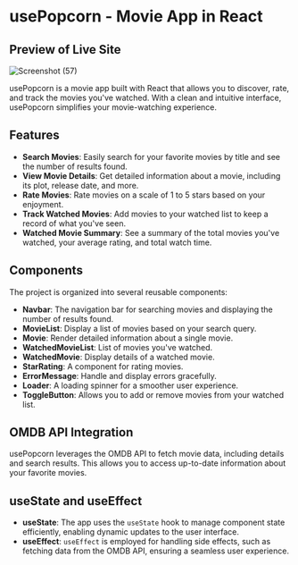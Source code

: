 # usePopcorn - Movie App in React

## Preview of Live Site
![Screenshot (57)](https://github.com/SDInfinity/use-popcorn/assets/102734212/a003026e-c8b3-4de8-b38e-040278621bd0)



usePopcorn is a movie app built with React that allows you to discover, rate, and track the movies you've watched. With a clean and intuitive interface, usePopcorn simplifies your movie-watching experience.

## Features

- **Search Movies**: Easily search for your favorite movies by title and see the number of results found.
- **View Movie Details**: Get detailed information about a movie, including its plot, release date, and more.
- **Rate Movies**: Rate movies on a scale of 1 to 5 stars based on your enjoyment.
- **Track Watched Movies**: Add movies to your watched list to keep a record of what you've seen.
- **Watched Movie Summary**: See a summary of the total movies you've watched, your average rating, and total watch time.

## Components

The project is organized into several reusable components:

- **Navbar**: The navigation bar for searching movies and displaying the number of results found.
- **MovieList**: Display a list of movies based on your search query.
- **Movie**: Render detailed information about a single movie.
- **WatchedMovieList**: List of movies you've watched.
- **WatchedMovie**: Display details of a watched movie.
- **StarRating**: A component for rating movies.
- **ErrorMessage**: Handle and display errors gracefully.
- **Loader**: A loading spinner for a smoother user experience.
- **ToggleButton**: Allows you to add or remove movies from your watched list.

## OMDB API Integration

usePopcorn leverages the OMDB API to fetch movie data, including details and search results. This allows you to access up-to-date information about your favorite movies.

## useState and useEffect

- **useState**: The app uses the `useState` hook to manage component state efficiently, enabling dynamic updates to the user interface.
- **useEffect**: `useEffect` is employed for handling side effects, such as fetching data from the OMDB API, ensuring a seamless user experience.


